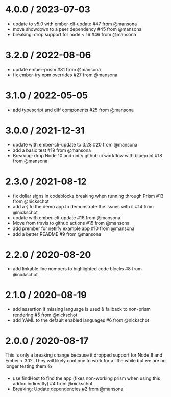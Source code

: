 4.0.0 / 2023-07-03
==================

* update to v5.0 with ember-cli-update #47 from @mansona
* move showdown to a peer dependency #45 from @mansona
* breaking: drop support for node &lt; 16 #46 from @mansona

3.2.0 / 2022-08-06
==================
* update ember-prism #31 from @mansona
* fix ember-try npm overrides #27 from @mansona

3.1.0 / 2022-05-05
==================
* add typescript and diff components #25 from @mansona

3.0.0 / 2021-12-31
==================

  * update with ember-cli-update to 3.28 #20 from @mansona
  * add a basic test #19 from @mansona
  * Breaking: drop Node 10 and unify github ci workflow with blueprint #18 from @mansona

2.3.0 / 2021-08-12
==================

  * fix dollar signs in codeblocks breaking when running through Prism #13 from @nickschot
  * add a `$` to the demo app to demonstrate the issues with it #14 from @nickschot
  * update with ember-cli-update #16 from @mansona
  * Move from travis to github actions #15 from @mansona
  * add prember for netlify example app #10 from @mansona
  * add a better README #9 from @mansona

2.2.0 / 2020-08-20
==================

  * add linkable line numbers to highlighted code blocks #8 from @nickschot

2.1.0 / 2020-08-19
==================

  * add assertion if missing language is used & fallback to non-prism rendering #5 from @nickschot
  * add YAML to the default enabled languages #6 from @nickschot

2.0.0 / 2020-08-17
==================

This is only a breaking change because it dropped support for Node 8 and Ember < 3.12. They will likely continue to work for a little while but we are no longer testing them 👍

  * use findHost to find the app (fixes non-working prism when using this addon indirectly) #4 from @nickschot
  * Breaking: Update dependencies #2 from @mansona
